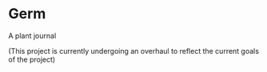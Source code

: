 # Germ
A plant journal

(This project is currently undergoing an overhaul to reflect the current goals of the project)
